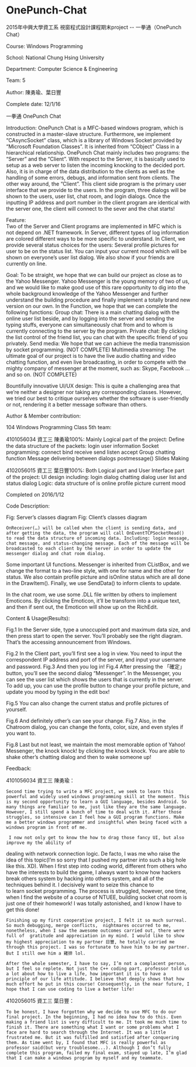 # OnePunch-Chat

2015年中興大學資工系 視窗程式設計課程期末project -- 一拳通（OnePunch Chat）

Course: Windows Programming

School: National Chung Hsing University

Department: Computer Science & Engineering

Team: 5

Author: 陳勇瑜、葉日豐

Complete date: 12/1/16


一拳通 OnePunch Chat

Introduction:
	OnePunch Chat is a MFC-based windows program, which is constructed in a master-slave structure. Furthermore, we implement “CAsyncSocket” class, which is a library of Windows Socket provided by “Microsoft Foundation Classes”. It is inherited from “CObject" Class in a hierarchical relationship.
	OnePunch Chat mainly includes two programs: the “Server” and the “Client”. With respect to the Server, it is basically used to setup as a web server to listen the incoming knocking to the decided port. Also, it is in charge of the data distribution to the clients as well as the handling of some errors, debugs, and information sent from clients. 
	The other way around, the “Client”. This client side program is the primary user interface that we provide to the users. In the program, three dialogs will be shown to the users, user list, chat room, and login dialogs. Once the inputting IP address and port number in the client program are identical with the server one, the client will connect to the sever and the chat starts!

Feature:	
Two of the Server and Client programs are implemented in MFC which is not depend on .NET framework.
In Server, different types of log information are colored different ways to be more specific to understand.
In Client, we provide several status choices for the users:
Several profile pictures for user to be on the status list.
You can input your current mood which will be shown on everyone’s user list dialog.
We also show if your friends are currently on line.

Goal:
	To be straight, we hope that we can build our project as close as to the Yahoo Messenger. Yahoo Messenger is the young memory of two of us, and we would like to make good use of this rare opportunity to dig into the whole background knowledge of the Yahoo Messenger and further understand the building procedure and finally implement a totally brand new version on our own. 
	In the Function, we hope that we can complete the following functions:
Group chat: 
There is a main chatting dialog with the online user list beside, and by logging into the server 		and sending the typing stuffs, everyone can simultaneously chat from and to whom is currently connecting to the server by the program.
Private chat:
By clicking the list control of the friend list, you can chat with the specific friend of you privately. 
Send media:
We hope that we can achieve the media transmission by socket programming. (NOT COMPLETE)
Multimedia streaming:
The ultimate goal of our project is to have the live audio chatting and video chatting function, and even live broadcasting, in order to compete with the mighty company of messenger at the moment, such as: Skype, Facebook … and so on. (NOT COMPLETE)

Bountifully innovative UI/UX design:
This is quite a challenging area that we’re neither a designer nor taking any corresponding classes. However, we tried our best to critique ourselves whether the software is user-friendly or not, rendering it a better message software than others.

Author & Member contribution:

104 Windows Programming Class 5th team:
 
4101056034 資工三 陳勇瑜100%:
Mainly Logical part of the project:
Define the data structure of the packets:
login
user information
Socket programming:
connect
bind
receive
send
listen
accept
Group chatting function
Message delivering between dialogs
postmessage()
Slides Making

4102056015 資工三 葉日豐100%:
Both Logical part and User Interface part of the project:
UI design including:
login dialog
chatting dialog
user list and status dialog
Logic:
data structure of 
is online
profile picture
current mood

Completed on 2016/1/12

Code Description:






Fig: Server’s classes diagram					Fig: Client’s classes diagram

	OnReceiver(…) will be called when the client is sending data, and after getting the data, the program will call OnEventTCPSocketRead() to read the data structure of incoming data. Including: login message, chat message, and status-changing message. Each of the message will be broadcasted to each client by the server in order to update the messenger dialog and chat room dialog.
	


Some important UI functions.
Messenger is inherited from CListBox, and we change the format to a two-line style, with one for name and the other for status. We also contain profile picture and isOnline status which are all done in the DrawItem(). Finally, we use SendData() to inform clients to update.

In the chat room, we use some .DLL file written by others to implement Emoticons. By clicking the Emoticon, it’ll be transform into a unique text, and then if sent out, the Emoticon will show up on the RichEdit.


Content & Usage(Results):


Fig.1 In the Server side, type a unoccupied port and maximum data size, and then press start to open the server.
You’ll probably see the right diagram. That’s the accessing announcement from Windows.


Fig.2 In the Client part, you’ll first see a log in view. You need to input the correspondent IP address and port of the server, and input your username and password.
Fig.3 And then you log in!
Fig.4 After pressing the 「確定」button, you’ll see the second dialog “Messenger”. In the Messenger, you can see the user list which shows the users that is currently in the server. To add up, you can use the profile button to change your profile picture, and update you mood by typing in the edit box!

Fig.5 You can also change the current status and profile pictures of yourself.




Fig.6 And definitely other’s can see your change.
Fig.7 Also, in the Chatroom dialog, you can change the fonts, color, size, and even styles if you want to.

Fig.8 Last but not least, we maintain the most memorable option of  Yahoo! Messenger, the knock knock! by clicking the knock knock. You are able to shake other’s chatting dialog and then to wake someone up!


Feedback:


4101056034 資工三 陳勇瑜：

	Second time trying to write a MFC project, we seek to learn this powerful and widely used windows programming skill at the moment. This is my second opportunity to learn a GUI language, besides Android. So many things are familiar to me, just like they are the same language. However, I still spend a bunch of time to deal with it. After those struggles, so intensive can I feel how a GUI program functions. Make me a better windows programmer and insightful when being faced with a windows program in front of me.

	 I now not only get to know the how to drag those fancy UI, but also improve my the ability of 
dealing with network connection logic. De facto, I was me who raise the idea of this topic(I’m so sorry that I pushed my partner into such a big hole like this. XD). When I first step into coding world, different from others who have the interests to build the game, I always want to know how hackers break others system by hacking into others system, and all of the techniques behind it. I decisively want to seize this chance to  
to learn socket programming. The process is struggled, however, one time, when I find the website of a course of NTUEE, building socket chat room is just one of their homework! I was totally astonished, and I know I have to get this done!

	Finishing up my first cooperative project, I felt it so much surreal. So much debugging, merge conflicts,  nightmares occurred to me,  nonetheless, when I saw the awesome outcomes carried out, there were full of  gratitude and appreciation in my mind. I would like to show my highest appreciation to my partner 日豐, he totally carried me through this project. I was so fortunate to have him to be my partner. But I still owe him a 雞排 lol.

	After the whole semester, I have to say, I’m not a complacent person, but I feel so replete. Not just the C++ coding part, professor told us a lot about how to live a life, how important it is to have a principle of our life attitude. I believe that deeply shows that how much effort he put in this course! Consequently, in the near future, I hope that I can use coding to live a better life!
 	
	

4102056015 資工三 葉日豐：

	To be honest, I have forgotten why we decide to use MFC to do our final project. In the beginning, I had no idea how to do this. Even making a friend list is very difficult to me. It took me much time to finish it. There are something what I want or some problems what I face are hard to search through the Internet. It was a little frustrated me. But it was fulfilled and satisfied after conquering them. As time went by, I found that MFC is really powerful as professor said(but very troublesome...). Although I don’t fully complete this program, failed my final exam, stayed up late, I’m glad that I can make a windows program by myself and my teammate.

